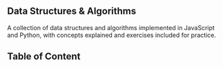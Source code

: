 ## Data Structures & Algorithms

A collection of data structures and algorithms implemented in JavaScript and Python, with concepts explained and exercises included for practice.

## Table of Content

